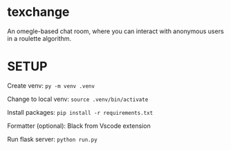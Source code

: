 # texchange
An omegle-based chat room, where you can interact with anonymous users in a roulette algorithm.


# SETUP

Create venv: `py -m venv .venv`

Change to local venv: `source .venv/bin/activate`

Install packages: `pip install -r requirements.txt`

Formatter (optional): Black from Vscode extension

Run flask server: `python run.py`